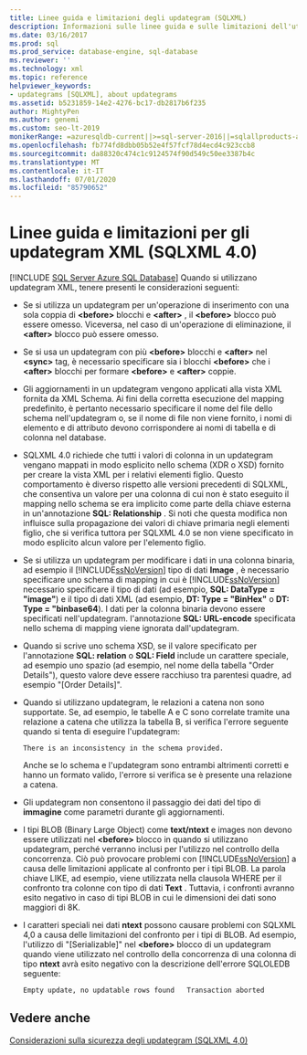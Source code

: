 ```yaml
---
title: Linee guida e limitazioni degli updategram (SQLXML)
description: Informazioni sulle linee guida e sulle limitazioni dell'utilizzo di updategram XML in SQLXML 4,0.
ms.date: 03/16/2017
ms.prod: sql
ms.prod_service: database-engine, sql-database
ms.reviewer: ''
ms.technology: xml
ms.topic: reference
helpviewer_keywords:
- updategrams [SQLXML], about updategrams
ms.assetid: b5231859-14e2-4276-bc17-db2817b6f235
author: MightyPen
ms.author: genemi
ms.custom: seo-lt-2019
monikerRange: =azuresqldb-current||>=sql-server-2016||=sqlallproducts-allversions||>=sql-server-linux-2017||=azuresqldb-mi-current
ms.openlocfilehash: fb774fd8dbb05b52e4f57fcf78d4ecd4c923ccb8
ms.sourcegitcommit: da88320c474c1c9124574f90d549c50ee3387b4c
ms.translationtype: MT
ms.contentlocale: it-IT
ms.lasthandoff: 07/01/2020
ms.locfileid: "85790652"
---
```

# <a name="guidelines-and-limitations-of-xml-updategrams-sqlxml-40"></a>Linee guida e limitazioni per gli updategram XML (SQLXML 4.0)
[!INCLUDE [SQL Server Azure SQL Database](../../../includes/applies-to-version/sql-asdb.md)]
  Quando si utilizzano updategram XML, tenere presenti le considerazioni seguenti:  
  
-   Se si utilizza un updategram per un'operazione di inserimento con una sola coppia di **\<before>** blocchi e **\<after>** , il **\<before>** blocco può essere omesso. Viceversa, nel caso di un'operazione di eliminazione, il **\<after>** blocco può essere omesso.  
  
-   Se si usa un updategram con più **\<before>** blocchi e **\<after>** nel **\<sync>** tag, è necessario specificare sia i blocchi **\<before>** che i **\<after>** blocchi per formare **\<before>** e **\<after>** coppie.  
  
-   Gli aggiornamenti in un updategram vengono applicati alla vista XML fornita da XML Schema. Ai fini della corretta esecuzione del mapping predefinito, è pertanto necessario specificare il nome del file dello schema nell'updategram o, se il nome di file non viene fornito, i nomi di elemento e di attributo devono corrispondere ai nomi di tabella e di colonna nel database.  
  
-   SQLXML 4.0 richiede che tutti i valori di colonna in un updategram vengano mappati in modo esplicito nello schema (XDR o XSD) fornito per creare la vista XML per i relativi elementi figlio. Questo comportamento è diverso rispetto alle versioni precedenti di SQLXML, che consentiva un valore per una colonna di cui non è stato eseguito il mapping nello schema se era implicito come parte della chiave esterna in un'annotazione **SQL: Relationship** . Si noti che questa modifica non influisce sulla propagazione dei valori di chiave primaria negli elementi figlio, che si verifica tuttora per SQLXML 4.0 se non viene specificato in modo esplicito alcun valore per l'elemento figlio.  
  
-   Se si utilizza un updategram per modificare i dati in una colonna binaria, ad esempio il [!INCLUDE[ssNoVersion](../../../includes/ssnoversion-md.md)] tipo di dati **Image** , è necessario specificare uno schema di mapping in cui è [!INCLUDE[ssNoVersion](../../../includes/ssnoversion-md.md)] necessario specificare il tipo di dati (ad esempio, **SQL: DataType = "image"**) e il tipo di dati XML (ad esempio, **DT: Type = "BinHex"** o **DT: Type = "binbase64**). I dati per la colonna binaria devono essere specificati nell'updategram. l'annotazione **SQL: URL-encode** specificata nello schema di mapping viene ignorata dall'updategram.  
  
-   Quando si scrive uno schema XSD, se il valore specificato per l'annotazione **SQL: relation** o **SQL: Field** include un carattere speciale, ad esempio uno spazio (ad esempio, nel nome della tabella "Order Details"), questo valore deve essere racchiuso tra parentesi quadre, ad esempio "[Order Details]".  
  
-   Quando si utilizzano updategram, le relazioni a catena non sono supportate. Se, ad esempio, le tabelle A e C sono correlate tramite una relazione a catena che utilizza la tabella B, si verifica l'errore seguente quando si tenta di eseguire l'updategram:  
  
    ```  
    There is an inconsistency in the schema provided.  
    ```  
  
     Anche se lo schema e l'updategram sono entrambi altrimenti corretti e hanno un formato valido, l'errore si verifica se è presente una relazione a catena.  
  
-   Gli updategram non consentono il passaggio dei dati del tipo di **immagine** come parametri durante gli aggiornamenti.  
  
-   I tipi BLOB (Binary Large Object) come **text/ntext** e images non devono essere utilizzati nel **\<before>** blocco in quando si utilizzano updategram, perché verranno inclusi per l'utilizzo nel controllo della concorrenza. Ciò può provocare problemi con [!INCLUDE[ssNoVersion](../../../includes/ssnoversion-md.md)] a causa delle limitazioni applicate al confronto per i tipi BLOB. La parola chiave LIKE, ad esempio, viene utilizzata nella clausola WHERE per il confronto tra colonne con tipo di dati **Text** . Tuttavia, i confronti avranno esito negativo in caso di tipi BLOB in cui le dimensioni dei dati sono maggiori di 8K.  
  
-   I caratteri speciali nei dati **ntext** possono causare problemi con SQLXML 4,0 a causa delle limitazioni del confronto per i tipi di BLOB. Ad esempio, l'utilizzo di "[Serializable]" nel **\<before>** blocco di un updategram quando viene utilizzato nel controllo della concorrenza di una colonna di tipo **ntext** avrà esito negativo con la descrizione dell'errore SQLOLEDB seguente:  
  
    ```  
    Empty update, no updatable rows found   Transaction aborted  
    ```  
  
## <a name="see-also"></a>Vedere anche  
 [Considerazioni sulla sicurezza degli updategram &#40;SQLXML 4,0&#41;](../../../relational-databases/sqlxml-annotated-xsd-schemas-xpath-queries/security/updategram-security-considerations-sqlxml-4-0.md)  
  
  
